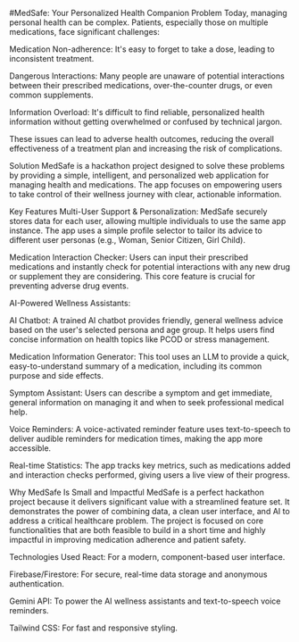 #MedSafe: Your Personalized Health Companion
Problem
Today, managing personal health can be complex. Patients, especially those on multiple medications, face significant challenges:

Medication Non-adherence: It's easy to forget to take a dose, leading to inconsistent treatment.

Dangerous Interactions: Many people are unaware of potential interactions between their prescribed medications, over-the-counter drugs, or even common supplements.

Information Overload: It's difficult to find reliable, personalized health information without getting overwhelmed or confused by technical jargon.

These issues can lead to adverse health outcomes, reducing the overall effectiveness of a treatment plan and increasing the risk of complications.

Solution
MedSafe is a hackathon project designed to solve these problems by providing a simple, intelligent, and personalized web application for managing health and medications. The app focuses on empowering users to take control of their wellness journey with clear, actionable information.

Key Features
Multi-User Support & Personalization: MedSafe securely stores data for each user, allowing multiple individuals to use the same app instance. The app uses a simple profile selector to tailor its advice to different user personas (e.g., Woman, Senior Citizen, Girl Child).

Medication Interaction Checker: Users can input their prescribed medications and instantly check for potential interactions with any new drug or supplement they are considering. This core feature is crucial for preventing adverse drug events.

AI-Powered Wellness Assistants:

AI Chatbot: A trained AI chatbot provides friendly, general wellness advice based on the user's selected persona and age group. It helps users find concise information on health topics like PCOD or stress management.

Medication Information Generator: This tool uses an LLM to provide a quick, easy-to-understand summary of a medication, including its common purpose and side effects.

Symptom Assistant: Users can describe a symptom and get immediate, general information on managing it and when to seek professional medical help.

Voice Reminders: A voice-activated reminder feature uses text-to-speech to deliver audible reminders for medication times, making the app more accessible.

Real-time Statistics: The app tracks key metrics, such as medications added and interaction checks performed, giving users a live view of their progress.

Why MedSafe Is Small and Impactful
MedSafe is a perfect hackathon project because it delivers significant value with a streamlined feature set. It demonstrates the power of combining data, a clean user interface, and AI to address a critical healthcare problem. The project is focused on core functionalities that are both feasible to build in a short time and highly impactful in improving medication adherence and patient safety.

Technologies Used
React: For a modern, component-based user interface.

Firebase/Firestore: For secure, real-time data storage and anonymous authentication.

Gemini API: To power the AI wellness assistants and text-to-speech voice reminders.

Tailwind CSS: For fast and responsive styling.

